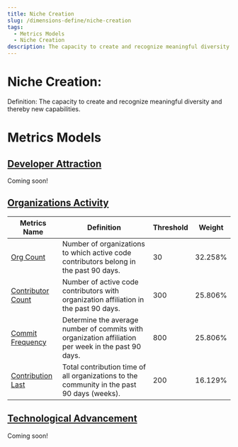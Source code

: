 ```yaml
---
title: Niche Creation
slug: /dimensions-define/niche-creation
tags:
  - Metrics Models
  - Niche Creation
description: The capacity to create and recognize meaningful diversity and thereby new capabilities.
---
```


# Niche Creation:
Definition: The capacity to create and recognize meaningful diversity and thereby new capabilities.

# Metrics Models

## [Developer Attraction](./ecological-diversity/developer-attraction.md#developer-attraction)

Coming soon!

## [Organizations Activity](./ecological-diversity/organization-activity.md#organizations-activity)

Metrics Name | Definition | Threshold | Weight
--- | --- | --- | ---
[Org Count](./ecological-diversity/organization-activity.md#org-count) | Number of organizations to which active code contributors belong in the past 90 days. | 30 | 32.258%
[Contributor Count](./ecological-diversity/organization-activity.md#contributor-count) | Number of active code contributors with organization affiliation in the past 90 days. | 300 | 25.806%
[Commit Frequency](./ecological-diversity/organization-activity.md#commit-frequency) | Determine the average number of commits with organization affiliation per week in the past 90 days. | 800 | 25.806%
[Contribution Last](./ecological-diversity/organization-activity.md#contribution-last) | Total contribution time of all organizations to the community in the past 90 days (weeks). | 200 | 16.129%


## [Technological Advancement](./technological-advancement.md#technological-advancement)

Coming soon!

